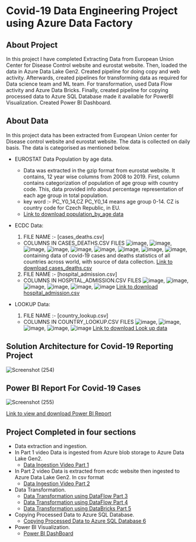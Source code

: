 # Covid-19 Data Engineering Project using Azure Data Factory
## About Project
In this project I have completed Extracting Data from European Union Center for Disease Control website and eurostat website. Then, loaded the data in Azure Data Lake Gen2. Created pipeline for doing copy and web activity. Afterwards, created pipelines for transforming data as required for Data science team and ML team. For transformation, used Data Flow activity and Azure Data Bricks. Finally, created pipeline for copying processed data to Azure SQL Database made it available for PowerBI Visualization. Created Power BI Dashboard.

## About Data
In this project data has been extracted from European Union center for Disease control website and eurostat website. The data is collected on daily basis. The data is categorised as mentioned below.
* EUROSTAT Data Population by age data.
  * Data was extracted in the gzip format from eurostat website. It contains, 12 year wise columns from 2008 to 2019. First, column contains categorization of population of age group with country code. This, data provided info about percentage representation of each age group in total population.
  * key word :- PC_Y0_14,CZ PC_Y0_14 means age group 0-14. CZ is country code for Czech Republic, in EU.
  * [Link to download population_by_age data](https://github.com/cloudboxacademy/covid19/tree/main/eurostat_data)

* ECDC Data:
  1. FILE NAME :- [cases_deaths.csv]
    * COLUMNS IN CASES_DEATHS.CSV FILES
![image](https://user-images.githubusercontent.com/76868785/130584144-662af75f-69c9-4c8c-95ab-3ef3822cd890.png),
![image](https://user-images.githubusercontent.com/76868785/130584225-a4c5d7ce-4993-4a49-98da-fd2a9c37fbef.png),
![image](https://user-images.githubusercontent.com/76868785/130584367-31838d1f-5cca-45c7-8aa7-40244883825c.png),
![image](https://user-images.githubusercontent.com/76868785/130584444-242a4acc-2fd2-40f2-a9ba-056b1ee3543d.png),
![image](https://user-images.githubusercontent.com/76868785/130584541-58c91966-e1c0-4787-a0a2-2f1d42ee5265.png),
![image](https://user-images.githubusercontent.com/76868785/130584697-5d580d04-ecf1-4161-b0c8-179892ff3f0f.png),
![image](https://user-images.githubusercontent.com/76868785/130584722-7996f65c-60ed-497a-9117-e61788e7559f.png),
![image](https://user-images.githubusercontent.com/76868785/130585009-1a25b7aa-a0d2-400b-ab9f-3dd50b983853.png),
![image](https://user-images.githubusercontent.com/76868785/130585063-9e8ecf47-a93a-40c6-8888-4b3b2db5255b.png), containing data of covid-19 cases and deaths statistics of all countries across world, with source of data collection.
[Link to download cases_deaths.csv](https://github.com/cloudboxacademy/covid19/blob/main/ecdc_data/cases_deaths.csv)
  2. FILE NAME :- [hospital_admission.csv]
    * COLUMNS IN HOSPITAL_ADMISSION.CSV FILES
![image](https://user-images.githubusercontent.com/76868785/130589028-eb599562-a15a-41ab-a167-ab7f138c2e63.png),
![image](https://user-images.githubusercontent.com/76868785/130589053-95ee2f4e-d9e5-4839-8943-c188f2d2e445.png),
![image](https://user-images.githubusercontent.com/76868785/130589079-a48f8b5a-7e59-4b7c-95d0-f29cb4898ca5.png),
![image](https://user-images.githubusercontent.com/76868785/130589105-c272e7ee-4174-4c71-adaf-fa6007dcdf7e.png),
![image](https://user-images.githubusercontent.com/76868785/130589129-7076f1cd-a105-4204-ba1d-78d8c44e1d8d.png),
![image](https://user-images.githubusercontent.com/76868785/130589157-57573c2a-5741-4373-bb5f-8b17306c5c0f.png)
[Link to download hospital_admission.csv](https://github.com/cloudboxacademy/covid19/blob/main/ecdc_data/hospital_admissions.csv)

* LOOKUP Data:
  1. FILE NAME :- [country_lookup.csv]
    * COLUMNS IN COUNTRY_LOOKUP.CSV FILES
![image](https://user-images.githubusercontent.com/76868785/130590939-8f9bdae5-cd92-49d1-b8f1-7e373e75c2b0.png),
![image](https://user-images.githubusercontent.com/76868785/130590957-7c9b227c-760f-4ef7-804c-b082094b7297.png),
![image](https://user-images.githubusercontent.com/76868785/130591203-d3477770-6b71-440f-b037-dcfce270488b.png),
![image](https://user-images.githubusercontent.com/76868785/130591250-f2eef8f3-0a0a-4ac8-bbf5-633c5870e6d8.png),
![image](https://user-images.githubusercontent.com/76868785/130591277-a236da77-305e-4468-baf3-f95f8e8f5c4c.png)
[Link to download Look up data](https://github.com/cloudboxacademy/covid19/tree/main/lookup_data)


## Solution Architecture for Covid-19 Reporting Project
![Screenshot (254)](https://user-images.githubusercontent.com/76868785/130610076-1f11545f-a2c2-4897-93de-9fabb4654fd7.png)

## Power BI Report For Covid-19 Cases
![Screenshot (255)](https://user-images.githubusercontent.com/76868785/130716153-4c973d8c-28c9-4abc-8544-0a4fbefa23be.png)

[Link to view and download Power BI Report](https://drive.google.com/file/d/16TRsvqG2avcOJytdxUlubZ3OC6BKLOQN/view?usp=sharing)

## Project Completed in four sections
* Data extraction and ingestion.
* In Part 1 video Data is ingested from Azure blob storage to Azure Data Lake Gen2.
  * [Data Ingestion Video Part 1](https://youtu.be/6WQCjFInpJE)
* In Part 2 video Data is extracted from ecdc website then ingested to Azure Data Lake Gen2. In csv format
  * [Data Ingestion Video Part 2](https://youtu.be/mvFNW-1b-b8)
* Data Transformation.
  * [Data Transformation using DataFlow Part 3](https://youtu.be/lX8TpXP9OOU)
  * [Data Transformation using DataFlow Part 4](https://youtu.be/nsiPC1tYZ-8)
  * [Data Transformation using DataBricks Part 5](https://youtu.be/waGNV52-gsM)
* Copying Processed Data to Azure SQL Database.
  * [Copying Processed Data to Azure SQL Database 6](https://youtu.be/9IqyS9Xmu8Y)
* Power BI Visualization.
  * [Power BI DashBoard](https://youtu.be/mvFNW-1b-b8)
